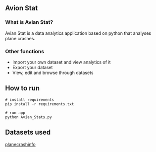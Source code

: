 ## Avion Stat

### What is Avian Stat?

Avian Stat is a data analytics application based on python that analyses plane crashes.

### Other functions

* Import your own dataset and view analytics of it
* Export your dataset
* View, edit and browse through datasets

## How to run

```
# install requirements
pip install -r requirements.txt

# run app
python Avian_Stats.py

```

## Datasets used

[planecrashinfo](https://www.planecrashinfo.com/database.htm)
